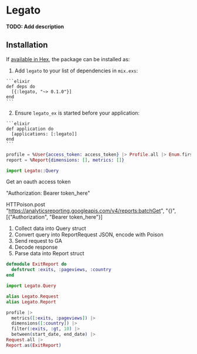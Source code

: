 # Legato

**TODO: Add description**

## Installation

If [available in Hex](https://hex.pm/docs/publish), the package can be installed as:

  1. Add `legato` to your list of dependencies in `mix.exs`:

    ```elixir
    def deps do
      [{:legato, "~> 0.1.0"}]
    end
    ```

  2. Ensure `legato_ex` is started before your application:

    ```elixir
    def application do
      [applications: [:legato]]
    end
    ```

```elixir
profile = %User{access_token: access_token} |> Profile.all |> Enum.first
report = %Report{dimensions: [], metrics: []}

import Legato::Query
```

Get an oauth access token

"Authorization: Bearer token_here"

HTTPoison.post "https://analyticsreporting.googleapis.com/v4/reports:batchGet", "{}", [{"Authorization", "Bearer token_here"}]

1. Collect data into Query struct
2. Convert query into ReportRequest JSON, encode with Poison
3. Send request to GA
4. Decode response
5. Parse data into Report struct

```elixir
defmodule ExitReport do
  defstruct :exits, :pageviews, :country
end
```

```elixir
import Legato.Query

alias Legato.Request
alias Legato.Report

profile |>
  metrics([:exits, :pageviews]) |>
  dimensions([:country]) |>
  filter(:exits, :gt, 10) |>
  between(start_date, end_date) |>
Request.all |>
Report.as(ExitReport)
```
